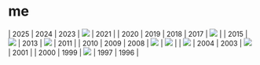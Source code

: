 # me

| 2025           | 2024           | 2023          | ![](2022.webp) | 2021           |
| 2020           | 2019           | 2018          | 2017           | ![](2016.webp) |
| 2015           | ![](2014.webp) | 2013          | ![](2012.webp) | 2011           |
| 2010           | 2009           | 2008          | ![](2007.webp) | ![](2006.webp) |
| ![](2005.webp) | 2004           | 2003          | ![](2002.webp) | 2001           |
| 2000           | 1999           | ![](1998.gif) | 1997           | 1996           |

